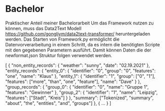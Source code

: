 # Bachelor
Praktischer Anteil meiner Bachelorarbeit
Um das Framework nutzen zu können, muss das Data2Text Modell https://github.com/gongliym/data2text-transformer/ heruntergeladen werden.
Das Starten von Framework.py ermöglicht die Datenvorverarbeitung in einem Schritt, da es intern die benötigten Scripte mit den gegebenen Parametern ausführt.
Damit können Daten die der newformat.json Struktur folgen verwendet werden.

[
  {
    "non_entity_records": {
      "weather": "sunny",
      "date": "02.19.2021"
    },
    "entity_records": {
      "entity_0": {
        "identifier": "0",
        "group": "0",
        "features": "one",
        "name": "Klaus"
      },
      "entity_1": {
        "identifier": "1",
        "group": ["0", "1"],
        "features": ["more", "than", "one", "feature"],
        "name": "Dave"
      }
    },
    "group_records": {
      "group_0": {
        "identifier": "0",
        "name": "Gruppe 1",
        "features": "Gewinner"
      },
      "group_2": {
        "identifier": "1",
        "name": "Leipzig",
        "features": ["Stadt", "Kreis"]
      }
    },
    "summary": ["Tokenized", "summary", "about", "the", "entities", "and", "groups"]
  },
  {
    ...
  }
]
